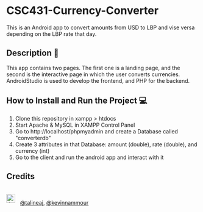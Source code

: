 # CSC431-Currency-Converter

This is an Android app to convert amounts from USD to LBP and vise versa depending on the LBP rate that day.

## Description 📗

This app contains two pages. The first one is a landing page, and the second is the interactive page in which the user converts currencies. 
AndroidStudio is used to develop the frontend, and PHP for the backend.

## How to Install and Run the Project 💻

1. Clone this repository in xampp > htdocs
2. Start Apache & MySQL in XAMPP Control Panel
3. Go to http://localhost/phpmyadmin and create a Database called "converterdb"
4. Create 3 attributes in that Database: amount (double), rate (double), and currency (int)
5. Go to the client and run the android app and interact with it

## Credits

<br>
<img align="left" alt="Java" width="23px" src="https://cdn.jsdelivr.net/gh/devicons/devicon/icons/github/github-original.svg" style="vertical-align: middle; padding-right: 10px;" /> 

[@talineaj](https://github.com/TalineAj), [@kevinnammour](https://github.com/kevinnammour)
